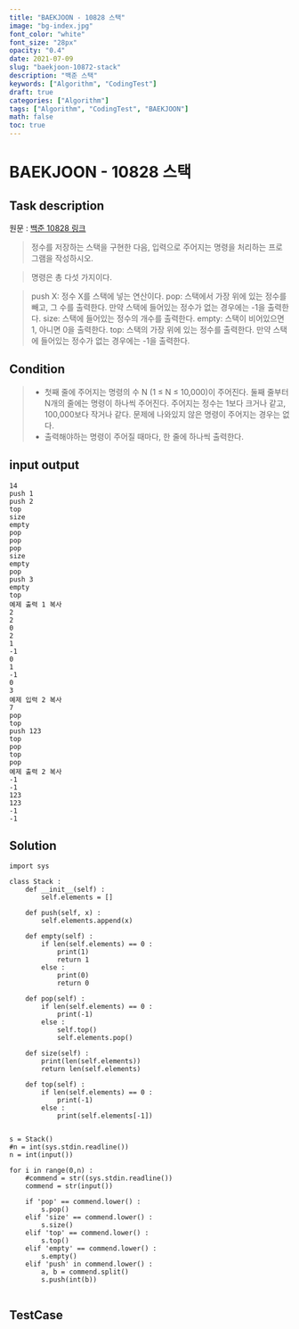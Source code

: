 ```yaml
---
title: "BAEKJOON - 10828 스택"
image: "bg-index.jpg"
font_color: "white"
font_size: "28px"
opacity: "0.4"
date: 2021-07-09
slug: "baekjoon-10872-stack"
description: "백준 스택"
keywords: ["Algorithm", "CodingTest"]
draft: true
categories: ["Algorithm"]
tags: ["Algorithm", "CodingTest", "BAEKJOON"]
math: false
toc: true
---
```


# BAEKJOON - 10828 스택

## Task description

원문 : <a href="https://www.acmicpc.net/problem/10828">백준 10828 링크</a>

> 정수를 저장하는 스택을 구현한 다음, 입력으로 주어지는 명령을 처리하는 프로그램을 작성하시오.

> 명령은 총 다섯 가지이다.


>push X: 정수 X를 스택에 넣는 연산이다.
pop: 스택에서 가장 위에 있는 정수를 빼고, 그 수를 출력한다. 만약 스택에 들어있는 정수가 없는 경우에는 -1을 출력한다.
size: 스택에 들어있는 정수의 개수를 출력한다.
empty: 스택이 비어있으면 1, 아니면 0을 출력한다.
top: 스택의 가장 위에 있는 정수를 출력한다. 만약 스택에 들어있는 정수가 없는 경우에는 -1을 출력한다.


## Condition
> - 첫째 줄에 주어지는 명령의 수 N (1 ≤ N ≤ 10,000)이 주어진다. 둘째 줄부터 N개의 줄에는 명령이 하나씩 주어진다. 주어지는 정수는 1보다 크거나 같고, 100,000보다 작거나 같다. 문제에 나와있지 않은 명령이 주어지는 경우는 없다.
> - 출력해야하는 명령이 주어질 때마다, 한 줄에 하나씩 출력한다.

## input output

```
14
push 1
push 2
top
size
empty
pop
pop
pop
size
empty
pop
push 3
empty
top
예제 출력 1 복사
2
2
0
2
1
-1
0
1
-1
0
3
예제 입력 2 복사
7
pop
top
push 123
top
pop
top
pop
예제 출력 2 복사
-1
-1
123
123
-1
-1
```

## Solution 

```
import sys

class Stack :
	def __init__(self) :
		self.elements = []

	def push(self, x) :
		self.elements.append(x)

	def empty(self) :
		if len(self.elements) == 0 :
			print(1)
			return 1
		else :
			print(0)
			return 0

	def pop(self) :
		if len(self.elements) == 0 :
			print(-1)
		else :
			self.top()
			self.elements.pop()

	def size(self) :
		print(len(self.elements))
		return len(self.elements)

	def top(self) :
		if len(self.elements) == 0 :
			print(-1)
		else :
			print(self.elements[-1])


s = Stack()
#n = int(sys.stdin.readline())
n = int(input())

for i in range(0,n) :
	#commend = str((sys.stdin.readline())
	commend = str(input())

	if 'pop' == commend.lower() :
		s.pop()
	elif 'size' == commend.lower() :
		s.size()
	elif 'top' == commend.lower() :
		s.top()
	elif 'empty' == commend.lower() :
		s.empty()
	elif 'push' in commend.lower() :
		a, b = commend.split()
		s.push(int(b))


```


## TestCase
```
```
